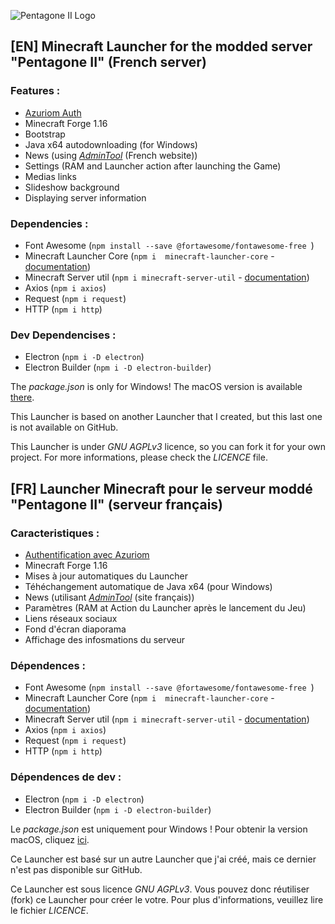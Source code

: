 ![Pentagone II Logo](https://media.discordapp.net/attachments/831549927547994172/847894763473731594/PentagoneII-Logo-RVB.png) 

##   

## **[EN]** Minecraft Launcher for the modded server "Pentagone II" (French server)

### Features :
* [Azuriom Auth](https://azuriom.com/en)
* Minecraft Forge 1.16
* Bootstrap
* Java x64 autodownloading (for Windows)
* News (using *[AdminTool](http://minecraft-launcher.medianewsonline.com)* (French website))
* Settings (RAM and Launcher action after launching the Game)
* Medias links
* Slideshow background
* Displaying server information


### Dependencies :
* Font Awesome (`npm install --save @fortawesome/fontawesome-free `)
* Minecraft Launcher Core (`npm i  minecraft-launcher-core` - [documentation](https://github.com/Pierce01/MinecraftLauncher-core))
* Minecraft Server util (`npm i minecraft-server-util` - [documentation](https://github.com/PassTheMayo/minecraft-server-util))
* Axios (`npm i axios`)
* Request (`npm i request`)
* HTTP (`npm i http`)

### Dev Dependencises :
* Electron (`npm i -D electron`)
* Electron Builder (`npm i -D electron-builder`)

The *package.json* is only for Windows! The macOS version is available [there](build/macos-package.json).

This Launcher is based on another Launcher that I created, but this last one is not available on GitHub.

This Launcher is under *GNU AGPLv3* licence, so you can fork it for your own project. For more informations, please check the *LICENCE* file.

##

## [FR] Launcher Minecraft pour le serveur moddé "Pentagone II" (serveur français)

### Caracteristiques :
* [Authentification avec Azuriom](https://azuriom.com/fr)
* Minecraft Forge 1.16
* Mises à jour automatiques du Launcher
* Téhéchangement automatique de Java x64 (pour Windows)
* News (utilisant *[AdminTool](http://minecraft-launcher.medianewsonline.com)* (site français))
* Paramètres (RAM at Action du Launcher après le lancement du Jeu)
* Liens réseaux sociaux
* Fond d'écran diaporama
* Affichage des infosmations du serveur


### Dépendences :
* Font Awesome (`npm install --save @fortawesome/fontawesome-free `)
* Minecraft Launcher Core (`npm i  minecraft-launcher-core` - [documentation](https://github.com/Pierce01/MinecraftLauncher-core))
* Minecraft Server util (`npm i minecraft-server-util` - [documentation](https://github.com/PassTheMayo/minecraft-server-util))
* Axios (`npm i axios`)
* Request (`npm i request`)
* HTTP (`npm i http`)

### Dépendences de dev :
* Electron (`npm i -D electron`)
* Electron Builder (`npm i -D electron-builder`)

Le *package.json* est uniquement pour Windows ! Pour obtenir la version macOS, cliquez [ici](build/macos-package.json).

Ce Launcher est basé sur un autre Launcher que j'ai créé, mais ce dernier n'est pas disponible sur GitHub.

Ce Launcher est sous licence *GNU AGPLv3*. Vous pouvez donc réutiliser (fork) ce Launcher pour créer le votre. Pour plus d'informations, veuillez lire le fichier *LICENCE*.

